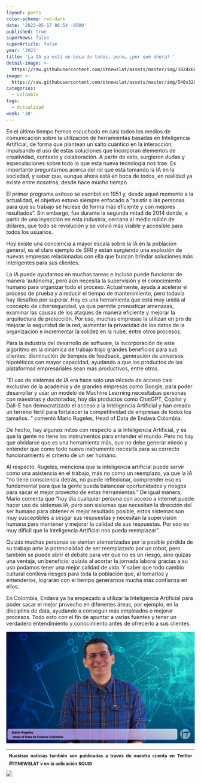 ```yaml
---
layout: posts
color-schema: red-dark
date: '2023-05-17 06:54 -0500'
published: true
superNews: false
superArticle: false
year: '2023'
title: 'La IA ya está en boca de todos, pero… ¿por qué ahora? '
detail-image: >-
  https://raw.githubusercontent.com/itnewslat/assets/master/img/1024x680/Mario-Rugeles-g.jpg
image: >-
  https://raw.githubusercontent.com/itnewslat/assets/master/img/540x320/Mario-Rugeles-p.jpg
categories:
  - Colombia
tags:
  - Actualidad
week: '20'
---
```

En el último tiempo hemos escuchado en casi todos los medios de comunicación sobre la utilización de herramientas basadas en Inteligencia Artificial, de forma que plantean un salto cuántico en la interacción, impulsando el uso de estas soluciones que incorporan elementos de creatividad, contexto y colaboración. A partir de esto, surgieron dudas y especulaciones sobre todo lo que esta nueva tecnología nos trae.
Es importante preguntarnos acerca del rol que está tomando la IA en la sociedad, y saber que, aunque ahora está en boca de todos, en realidad ya existe entre nosotros, desde hace mucho tiempo.
 
El primer programa exitoso se escribió en 1951 y, desde aquel momento a la actualidad, el objetivo estuvo siempre enfocado a “asistir a las personas para que su trabajo se hiciese de forma más eficiente y con mejores resultados”. Sin embargo, fue durante la segunda mitad de 2014 donde, a partir de una inyección en esta industria, cercana al medio millón de dólares, que todo se revolución y se volvió más visible  y accesible para todos los usuarios.

Hoy existe una conciencia a mayor escala sobre la IA en la población general, es el claro ejemplo de SIRI y están surgiendo una explosión de nuevas empresas relacionadas con ella que buscan brindar soluciones más inteligentes para sus clientes.
 
La IA puede ayudarnos en muchas tareas e incluso puede funcionar de manera ‘autónoma’, pero aún necesita la supervisión y el conocimiento humano para organizar todo el proceso. Actualmente, ayuda a acelerar el proceso de prueba y a reducir el tiempo de mantenimiento, pero todavía hay desafíos por superar. Hoy es una herramienta que está muy unida al concepto de ciberseguridad, ya que permite pronosticar amenazas, examinar las causas de los ataques de manera eficiente y mejorar la arquitectura de protección. Por eso, muchas empresas la utilizan en pro de mejorar la seguridad de la red, aumentar la privacidad de los datos de la organización e incrementar la solidez en la nube, entre otros procesos.
 
Para la industria del desarrollo de software, la incorporación de este algoritmo en la dinámica de trabajo trajo grandes beneficios para sus clientes: disminución de tiempos de feedback, generación de universos hipotéticos con mayor capacidad, ayudando a que los productos de las plataformas empresariales sean más productivos, entre otros.
 
“El uso de sistemas de IA era hace solo una década de acceso casi exclusivo de la academia y de grandes empresas como Google, para poder desarrollar y usar un modelo de Machine Learning necesitabas personas con maestrías y doctorados, hoy día productos como ChatGPT, Copilot y Dall-E han democratizado el acceso a la Inteligencia Artificial y han creado un terreno fértil para fortalecer la competitividad de empresas de todos los tamaños.  ” comentó Mario Rugeles, Head of Data de Endava Colombia.
 
De hecho, hay algunos mitos con respecto a la Inteligencia Artificial, y es que la gente no tiene los instrumentos para entender el mundo. Pero no hay que olvidarse que es una herramienta más, que no debe generar miedo y entender que como todo nuevo instrumento necesita para su correcto funcionamiento el criterio de un ser humano.
 
Al respecto, Rugeles, menciona que la inteligencia artificial puede servir como una asistencia en el trabajo, más no como un reemplazo, ya que la IA “no tiene consciencia detrás, no puede reflexionar, comprender eso es fundamental para que la gente pueda balancear oportunidades y riesgos para sacar el mejor provecho de estas herramientas.” De igual manera, Mario comenta que “hoy día cualquier persona con acceso a internet puede hacer uso de sistemas IA, pero son sistemas que necesitan la dirección del ser humano para obtener el mejor resultado posible, estos sistemas son muy susceptibles a sesgar sus respuestas y necesitan la supervisión humana para mantener y mejorar la calidad de sus respuestas. Por eso es muy difícil que la Inteligencia Artificial nos pueda reemplazar”.
 
Quizás muchas personas se sientan atemorizadas por la posible pérdida de su trabajo ante la potencialidad de ser reemplazado por un robot, pero también se puede abrir el debate para ver que no es un riesgo, sino quizás una ventaja, un beneficio: quizás al acortar la jornada laboral gracias a su uso podamos tener una mejor calidad de vida.  Y saber que todo cambio cultural conlleva riesgos para toda la población que, al tomarlos y entenderlos, lograrán con el tiempo generarnos mucha más confianza en ellos.
 
En Colombia, Endava ya ha empezado a utilizar la Inteligencia Artificial para poder sacar el mejor provecho en diferentes áreas, por ejemplo, en la disciplina de data, ayudando a conseguir más empleados o mejorar procesos. Todo esto con el fin de apuntar a varias fuentes y tener un verdadero entendimiento y conocimiento antes de ofrecerlo a sus clientes. 
 
![](https://raw.githubusercontent.com/itnewslat/assets/master/img/540x320/Mario-Rugeles-p.jpg)

<table style="height: 42px;" width="569">
<tbody>
<tr>
<td style="text-align: justify;"><sub><strong>Nuestras noticias también son publicadas a través de nuestra cuenta en Twitter <a href="https://twitter.com/itnewslat?lang=es">@ITNEWSLAT</a> y en la aplicación <a href="https://squidapp.co/en/">SQUID</a></strong></sub></td>
</tr>
</tbody>
</table>
<img src="https://tracker.metricool.com/c3po.jpg?hash=56f88a41e39ab42c063cc51676587a04"/>